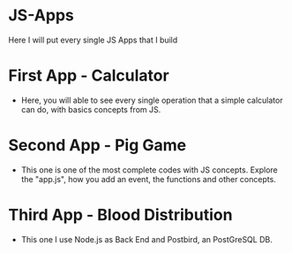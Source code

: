 # JS-Apps
Here I will put every single JS Apps that I build

# First App - Calculator
- Here, you will able to see every single operation that a simple calculator can do, with basics concepts from JS.

# Second App - Pig Game

- This one is one of the most complete codes with JS concepts. Explore the "app.js", how you add an event, the functions and other concepts.

# Third App - Blood Distribution

- This one I use Node.js as Back End and Postbird, an PostGreSQL DB.



